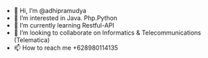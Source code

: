 - 👋 Hi, I’m @adhipramudya
- 👀 I’m interested in Java. Php.Python
- 🌱 I’m currently learning Restful-API
- 💞️ I’m looking to collaborate on Informatics &  Telecommunications (Telematica)
- 📫 How to reach me +628980114135

<!---
adhipramudya/adhipramudya is a ✨ special ✨ repository because its `README.md` (this file) appears on your GitHub profile.
You can click the Preview link to take a look at your changes.
--->
